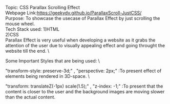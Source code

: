 Topic: CSS Parallax Scrolling Effect\
Webpage Link:https://geekydv.github.io/ParallaxScroll-JustCSS/  \
Purpose: To showcase the usecase of Parallax Effect by just scrolling the mouse wheel.\
Tech Stack used:
1)HTML \
2)CSS \
Parallax Effect is very useful when developing a website as it grabs the attention of the user due to visually appealing effect and going throught the website till the end. \

Some Important Styles that are being used: \

"transform-style: preserve-3d;" , "perspective: 2px;"  :To present effect of elements being rendered in 3D-space. \

"transform: translateZ(-1px) scale(1.5);" , "z-index: -1;" :To present that the content is closer to the user and the background images are moving slower than the actual content. 
